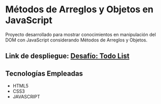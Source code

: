 # Métodos de Arreglos y Objetos en JavaScript

Proyecto desarrollado para mostrar conocimientos en manipulación del DOM con JavaScript considerando Métodos de Arreglos y Objetos.

## Link de despliegue: [Desafío: Todo List](https://aepenalver.github.io/todo-list/)

## Tecnologías Empleadas
- HTML5
- CSS3
- JAVASCRIPT
